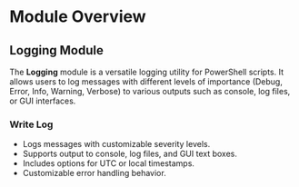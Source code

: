 # Module Overview

## Logging Module

The **Logging** module is a versatile logging utility for PowerShell scripts. It allows users to log messages with different levels of importance (Debug, Error, Info, Warning, Verbose) to various outputs such as console, log files, or GUI interfaces.

### Write Log
- Logs messages with customizable severity levels.
- Supports output to console, log files, and GUI text boxes.
- Includes options for UTC or local timestamps.
- Customizable error handling behavior.